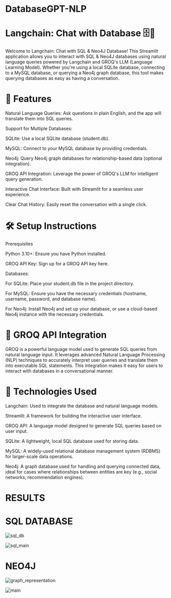 # DatabaseGPT-NLP

# Langchain: Chat with Database 🗄️🤖

Welcome to Langchain: Chat with SQL & Neo4J Database! This Streamlit application allows you to interact with SQL & Neo4J databases using natural language queries powered by Langchain and GROQ's LLM (Language Learning Model). Whether you're using a local SQLite database, connecting to a MySQL database, or querying a Neo4j graph database, this tool makes querying databases as easy as having a conversation.

# 🚀 Features

Natural Language Queries: Ask questions in plain English, and the app will translate them into SQL queries.

Support for Multiple Databases:

SQLite: Use a local SQLite database (student.db).

MySQL: Connect to your MySQL database by providing credentials.

Neo4j: Query Neo4j graph databases for relationship-based data (optional integration).

GROQ API Integration: Leverage the power of GROQ's LLM for intelligent query generation.

Interactive Chat Interface: Built with Streamlit for a seamless user experience.

Clear Chat History: Easily reset the conversation with a single click.

# 🛠️ Setup Instructions

Prerequisites

Python 3.10+: Ensure you have Python installed.

GROQ API Key: Sign up for a GROQ API key here.

Databases:

For SQLite: Place your student.db file in the project directory.

For MySQL: Ensure you have the necessary credentials (hostname, username, password, and database name).

For Neo4j: Install Neo4j and set up your database, or use a cloud-based Neo4j instance with the necessary credentials.

# 📝 GROQ API Integration

GROQ is a powerful language model used to generate SQL queries from natural language input. It leverages advanced Natural Language Processing (NLP) techniques to accurately interpret user queries and translate them into executable SQL statements. This integration makes it easy for users to interact with databases in a conversational manner.

# 🔧 Technologies Used
Langchain: Used to integrate the database and natural language models.

Streamlit: A framework for building the interactive user interface.

GROQ API: A language model designed to generate SQL queries based on user input.

SQLite: A lightweight, local SQL database used for storing data.

MySQL: A widely-used relational database management system (RDBMS) for larger-scale data operations.

Neo4j: A graph database used for handling and querying connected data, ideal for cases where relationships between entities are key (e.g., social networks, recommendation engines).

# RESULTS

# SQL DATABASE

![sql_db](https://github.com/user-attachments/assets/f1cc1951-37fc-4e65-975f-b75297f793d8)

![sql_main](https://github.com/user-attachments/assets/d67d3f50-4d8b-489f-8a21-b925de2129cb)

# NEO4J

![graph_representation](https://github.com/user-attachments/assets/bdc0e457-8158-47ba-84f6-53db47c9cfc3)

![main](https://github.com/user-attachments/assets/c2144e97-8cda-4fdf-84bb-9bbe66e18fe0)

